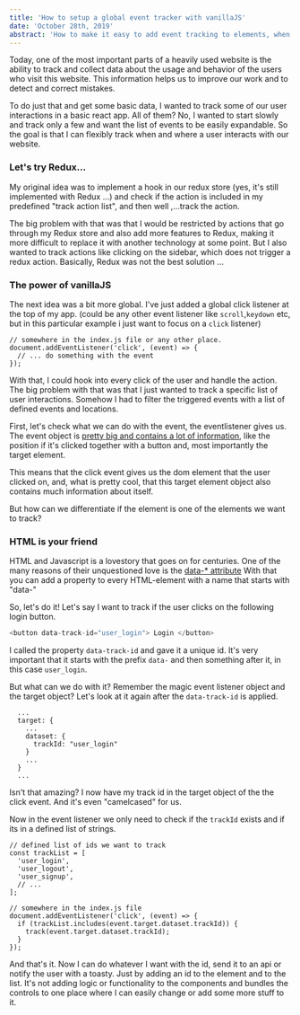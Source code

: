 ```yaml
---
title: 'How to setup a global event tracker with vanillaJS'
date: 'October 28th, 2019'
abstract: 'How to make it easy to add event tracking to elements, when they are interacted with without any additional logic to the event handlers'
---
```


Today, one of the most important parts of a heavily used website is the ability to track and collect data about the usage and behavior of the users who visit this website. This information helps us to improve our work and to detect and correct mistakes.

To do just that and get some basic data, I wanted to track some of our user interactions in a basic react app. All of them? No, I wanted to start slowly and track only a few and want the list of events to be easily expandable. So the goal is that I can flexibly track when and where a user interacts with our website.

### Let's try Redux...

My original idea was to implement a hook in our redux store (yes, it's still implemented with Redux ...) and check if the action is included in my predefined "track action list", and then well ,...track the action.

The big problem with that was that I would be restricted by actions that go through my Redux store and also add more features to Redux, making it more difficult to replace it with another technology at some point.
But I also wanted to track actions like clicking on the sidebar, which does not trigger a redux action.
Basically, Redux was not the best solution ...

### The power of vanillaJS

The next idea was a bit more global. I've just added a global click listener at the top of my app. (could be any other event listener like `scroll`,`keydown` etc, but in this particular example i just want to focus on a `click` listener)

```js{2}
// somewhere in the index.js file or any other place.
document.addEventListener('click', (event) => {
  // ... do something with the event
});
```

With that, I could hook into every click of the user and handle the action.
The big problem with that was that I just wanted to track a specific list of user interactions. Somehow I had to filter the triggered events with a list of defined events and locations.

First, let's check what we can do with the event, the eventlistener gives us.
The event object is [pretty big and contains a lot of information](https://developer.mozilla.org/en-US/docs/Web/API/MouseEvent), like the position if it's clicked together with a button and, most importantly the target element.

This means that the click event gives us the dom element that the user clicked on, and, what is pretty cool, that this target element object also contains much information about itself.

But how can we differentiate if the element is one of the elements we want to track?

### HTML is your friend

HTML and Javascript is a lovestory that goes on for centuries. One of the many reasons of their
unquestioned love is the [data-\* attribute](https://www.w3schools.com/tags/att_data-.asp)
With that you can add a property to every HTML-element with a name that starts with "data-"

So, let's do it! Let's say I want to track if the user clicks on the following login button.

```js
<button data-track-id="user_login"> Login </button>
```

I called the property `data-track-id` and gave it a unique id. It's very important that it starts with the prefix `data-` and then something after it, in this case `user_login`.

But what can we do with it?
Remember the magic event listener object and the target object?
Let's look at it again after the `data-track-id` is applied.

```js{5}
  ...
  target: {
    ...
    dataset: {
      trackId: "user_login"
    }
    ...
  }
  ...
```

Isn't that amazing? I now have my track id in the target object of the the click event. And it's even "camelcased" for us.

Now in the event listener we only need to check if the `trackId` exists and if its in a defined list of strings.

```js{11}
// defined list of ids we want to track
const trackList = [
  'user_login',
  'user_logout',
  'user_signup',
  // ...
];

// somewhere in the index.js file
document.addEventListener('click', (event) => {
  if (trackList.includes(event.target.dataset.trackId)) {
    track(event.target.dataset.trackId);
  }
});
```

And that's it. Now I can do whatever I want with the id, send it to an api or notify the user with a toasty.
Just by adding an id to the element and to the list. It's not adding logic or functionality to the components and bundles the controls to one place where I can easily change or add some more stuff to it.
